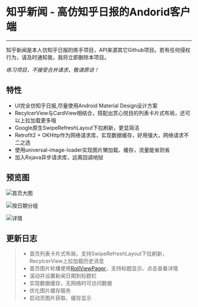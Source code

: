 # 知乎新闻 - 高仿知乎日报的Andorid客户端
---

知乎新闻是本人仿知乎日报的练手项目，API来源其它Github项目。若有任何侵权行为，请及时通知我，我将立即删除本项目。

_练习项目，不接受合并请求，敬请原谅！_


## 特性
* UI完全仿知乎日报,尽量使用Android Material Design设计方案
* RecylcerView与CardView相结合，搭配出赏心悦目的列表卡片式布局，还可以上拉加载更多哦
* Google原生SwipeRefreshLayout下拉刷新，更显简洁
* Retrofit2 + OKHttp作为网络请求库，实现数据缓存，好用强大，网络请求不二之选
* 使用universal-image-loader实现图片懒加载、缓存，流量能省则省
* 加入Rxjava异步请求库，远离回调地狱

## 预览图

![首页大图](http://oa5k1q7cb.bkt.clouddn.com/ZhihuDailyNews_Home.png?imageView2/0/w/500)


![按日期分组](http://oa5k1q7cb.bkt.clouddn.com/ZhihuDailyNews_DateGroup.png?imageView2/0/w/500)


![详情](http://oa5k1q7cb.bkt.clouddn.com/ZhihuDailyNews_Detail.png?imageView2/0/w/500)

## 更新日志
> * 首页列表卡片式布局，支持SwipeRefreshLayout下拉刷新，RecylcerView上拉加载历史消息
> * 首页图片轮播使用[RollViewPager](https://github.com/Jude95/RollViewPager)，支持标题显示、点击查看详情
> * 滚动并设置新闻日期到标题栏
> * 实现数据缓存，无网络时可访问数据
> * 优化图片缓存服务
> * 启动页图片获取、缓存显示
